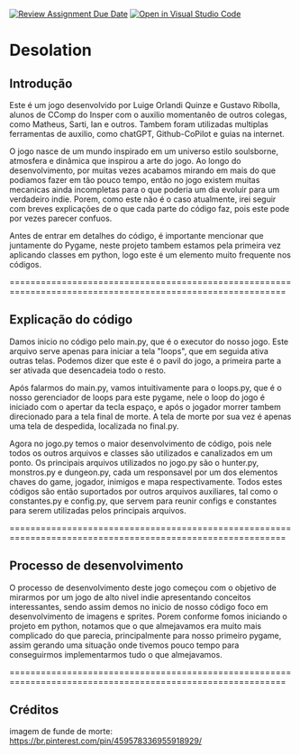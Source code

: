[![Review Assignment Due Date](https://classroom.github.com/assets/deadline-readme-button-24ddc0f5d75046c5622901739e7c5dd533143b0c8e959d652212380cedb1ea36.svg)](https://classroom.github.com/a/F62_0SL3)
[![Open in Visual Studio Code](https://classroom.github.com/assets/open-in-vscode-718a45dd9cf7e7f842a935f5ebbe5719a5e09af4491e668f4dbf3b35d5cca122.svg)](https://classroom.github.com/online_ide?assignment_repo_id=10907776&assignment_repo_type=AssignmentRepo)
# 


# **Desolation**
## Introdução
Este é um jogo desenvolvido por Luige Orlandi Quinze e Gustavo Ribolla, alunos de CComp do Insper
com o auxilio momentanêo de outros colegas, como Matheus, Sarti, Ian e outros. Tambem foram utilizadas multiplas ferramentas de auxilio, como chatGPT, Github-CoPilot e guias na internet.

O jogo nasce de um mundo inspirado em um universo estilo soulsborne, atmosfera e dinâmica que inspirou a arte do jogo.
Ao longo do desenvolvimento, por muitas vezes acabamos mirando em mais do que podiamos fazer em tão pouco tempo, então no jogo existem muitas mecanicas ainda incompletas para o que poderia um dia evoluir para um verdadeiro indie. Porem, como este não é o caso atualmente, irei seguir com breves explicações de o que cada parte do código faz, pois este pode por vezes parecer confuos.

Antes de entrar em detalhes do código, é importante mencionar que juntamente do Pygame, neste projeto tambem estamos pela primeira vez aplicando classes em python, logo este é um elemento muito frequente nos códigos.

===========================================================================================================

## Explicação do código
Damos inicio no código pelo main.py, que é o executor do nosso jogo. Este arquivo serve apenas para iniciar a tela "loops", que em seguida ativa outras telas. Podemos dizer que este é o pavil do jogo, a primeira parte a ser ativada que desencadeia todo o resto.

Após falarmos do main.py, vamos intuitivamente para o loops.py, que é o nosso gerenciador de loops para este pygame, nele o loop do jogo é iniciado com o apertar da tecla espaço, e após o jogador morrer tambem direcionado para a tela final de morte. A tela de morte por sua vez é apenas uma tela de despedida, localizada no final.py.

Agora no jogo.py temos o maior desenvolvimento de código, pois nele todos os outros arquivos e classes são utilizados e canalizados em um ponto. Os principais arquivos utilizados no jogo.py são o hunter.py, monstros.py e dungeon.py, cada um responsavel por um dos elementos chaves do game, jogador, inimigos e mapa respectivamente. Todos estes códigos são então suportados por outros arquivos auxiliares, tal como o constantes.py e config.py, que servem para reunir configs e constantes para serem utilizadas pelos principais arquivos.

===========================================================================================================

## Processo de desenvolvimento
O processo de desenvolvimento deste jogo começou com o objetivo de mirarmos por um jogo de alto nivel indie apresentando conceitos interessantes, sendo assim demos no inicio de nosso código foco em desenvolvimento de imagens e sprites. Porem conforme fomos iniciando o projeto em python, notamos que o que almejavamos era muito mais complicado do que parecia, principalmente para nosso primeiro pygame, assim gerando uma situação onde tivemos pouco tempo para conseguirmos implementarmos tudo o que almejavamos.

===========================================================================================================

## Créditos

imagem de funde de morte: https://br.pinterest.com/pin/459578336955918929/